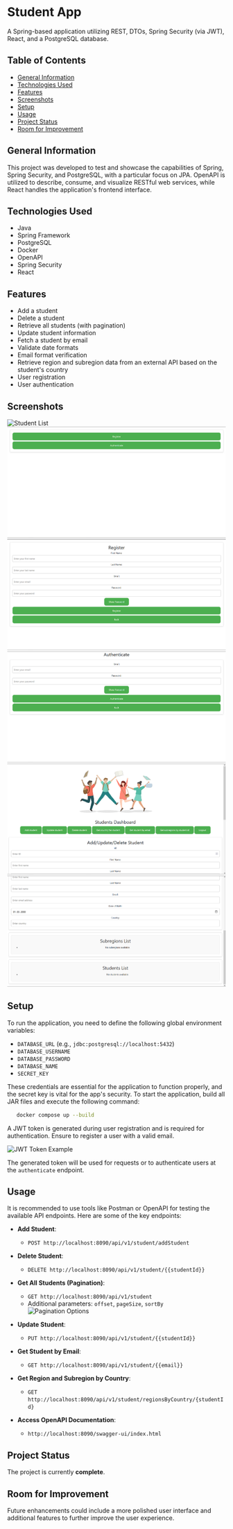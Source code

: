 # Student App

A Spring-based application utilizing REST, DTOs, Spring Security (via JWT), React, and a PostgreSQL database.

## Table of Contents
- [General Information](#general-information)
- [Technologies Used](#technologies-used)
- [Features](#features)
- [Screenshots](#screenshots)
- [Setup](#setup)
- [Usage](#usage)
- [Project Status](#project-status)
- [Room for Improvement](#room-for-improvement)

## General Information
This project was developed to test and showcase the capabilities of Spring, Spring Security, and PostgreSQL, with a particular focus on JPA. OpenAPI is utilized to describe, consume, and visualize RESTful web services, while React handles the application's frontend interface.

## Technologies Used
- Java
- Spring Framework
- PostgreSQL
- Docker
- OpenAPI
- Spring Security
- React

## Features
- Add a student
- Delete a student
- Retrieve all students (with pagination)
- Update student information
- Fetch a student by email
- Validate date formats
- Email format verification
- Retrieve region and subregion data from an external API based on the student's country
- User registration
- User authentication

## Screenshots
![Student List](img_1.png)
![Adding Student](img_6.png)
![Updating Student](img_7.png)
![Student Details](img_8.png)
![Email Validation](img_9.png)
![Pagination Example](img_10.png)

## Setup
To run the application, you need to define the following global environment variables:
- `DATABASE_URL` (e.g., `jdbc:postgresql://localhost:5432`)
- `DATABASE_USERNAME`
- `DATABASE_PASSWORD`
- `DATABASE_NAME`
- `SECRET_KEY`

These credentials are essential for the application to function properly, and the secret key is vital for the app's security.
To start the application, build all JAR files and execute the following command:

```bash
   docker compose up --build
```

A JWT token is generated during user registration and is required for authentication. Ensure to register a user with a valid email.

![JWT Token Example](img_2.png)

The generated token will be used for requests or to authenticate users at the `authenticate` endpoint.

## Usage
It is recommended to use tools like Postman or OpenAPI for testing the available API endpoints. Here are some of the key endpoints:

- **Add Student**:
    - `POST http://localhost:8090/api/v1/student/addStudent`

- **Delete Student**:
    - `DELETE http://localhost:8090/api/v1/student/{{studentId}}`

- **Get All Students (Pagination)**:
    - `GET http://localhost:8090/api/v1/student`
    - Additional parameters: `offset`, `pageSize`, `sortBy`
      ![Pagination Options](img_5.png)

- **Update Student**:
    - `PUT http://localhost:8090/api/v1/student/{{studentId}}`

- **Get Student by Email**:
    - `GET http://localhost:8090/api/v1/student/{{email}}`

- **Get Region and Subregion by Country**:
    - `GET http://localhost:8090/api/v1/student/regionsByCountry/{studentId}`

- **Access OpenAPI Documentation**:
    - `http://localhost:8090/swagger-ui/index.html`

## Project Status
The project is currently **complete**.

## Room for Improvement
Future enhancements could include a more polished user interface and additional features to further improve the user experience.